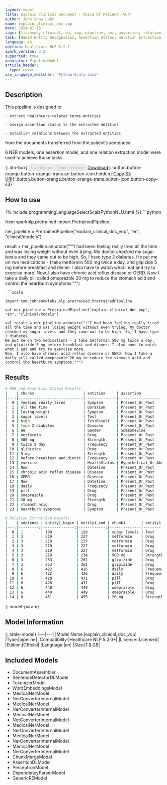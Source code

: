 ```yaml
---
layout: model
title: Explain Clinical Document - Voice Of Patient (VOP)
author: John Snow Labs
name: explain_clinical_doc_vop
date: 2024-01-15
tags: [licensed, clinical, en, vop, pipeline, ner, assertion, relation_extraction]
task: [Named Entity Recognition, Assertion Status, Relation Extraction, Pipeline Healthcare]
language: en
edition: Healthcare NLP 5.2.1
spark_version: 3.2
supported: true
annotator: PipelineModel
article_header:
  type: cover
use_language_switcher: "Python-Scala-Java"
---
```


## Description

This pipeline is designed to:

    - extract healthcare-related terms entities

    - assign assertion status to the extracted entities

    - establish relations between the extracted entities

from the documents transferred from the patient’s sentences.

6 NER models, one assertion model, and one relation extraction model were used to achieve those tasks.

{:.btn-box}
<button class="button button-orange" disabled>Live Demo</button>
<button class="button button-orange" disabled>Open in Colab</button>
[Download](https://s3.amazonaws.com/auxdata.johnsnowlabs.com/clinical/models/explain_clinical_doc_vop_en_5.2.1_3.2_1705353221923.zip){:.button.button-orange.button-orange-trans.arr.button-icon.hidden}
[Copy S3 URI](s3://auxdata.johnsnowlabs.com/clinical/models/explain_clinical_doc_vop_en_5.2.1_3.2_1705353221923.zip){:.button.button-orange.button-orange-trans.button-icon.button-copy-s3}

## How to use



<div class="tabs-box" markdown="1">
{% include programmingLanguageSelectScalaPythonNLU.html %}
```python

from sparknlp.pretrained import PretrainedPipeline

ner_pipeline = PretrainedPipeline("explain_clinical_doc_vop", "en", "clinical/models")

result = ner_pipeline.annotate("""I had been feeling really tired all the time and was losing weight without even trying. My doctor checked my sugar levels and they came out to be high. So, I have type 2 diabetes. 
He put me on two medications - I take metformin 500 mg twice a day, and glipizide 5 mg before breakfast and dinner. I also have to watch what I eat and try to exercise more.
Now, I also have chronic acid reflux disease or GERD. Now I take a daily pill called omeprazole 20 mg to reduce the stomach acid and control the heartburn symptoms.""")

```
```scala

import com.johnsnowlabs.nlp.pretrained.PretrainedPipeline

val ner_pipeline = PretrainedPipeline("explain_clinical_doc_vop", "en", "clinical/models")

val result = ner_pipeline.annotate("""I had been feeling really tired all the time and was losing weight without even trying. My doctor checked my sugar levels and they came out to be high. So, I have type 2 diabetes. 
He put me on two medications - I take metformin 500 mg twice a day, and glipizide 5 mg before breakfast and dinner. I also have to watch what I eat and try to exercise more.
Now, I also have chronic acid reflux disease or GERD. Now I take a daily pill called omeprazole 20 mg to reduce the stomach acid and control the heartburn symptoms.""")

```
</div>

## Results

```bash
# NER and Assertion Status Results
|    | chunks                      | entities     | assertion              |
|---:|-----------------------------|--------------|------------------------|
|  0 | feeling really tired        | Symptom      | Present_Or_Past        |
|  1 | all the time                | Duration     | Present_Or_Past        |
|  2 | losing weight               | Symptom      | Present_Or_Past        |
|  3 | sugar levels                | Test         | Present_Or_Past        |
|  4 | high                        | TestResult   | Present_Or_Past        |
|  5 | type 2 diabetes             | Disease      | Present_Or_Past        |
|  6 | He                          | Gender       | SomeoneElse            |
|  7 | metformin                   | Drug         | Present_Or_Past        |
|  8 | 500 mg                      | Strength     | Present_Or_Past        |
|  9 | twice a day                 | Frequency    | Present_Or_Past        |
| 10 | glipizide                   | Drug         | Present_Or_Past        |
| 11 | 5 mg                        | Strength     | Present_Or_Past        |
| 12 | before breakfast and dinner | Frequency    | Present_Or_Past        |
| 13 | exercise                    | HealthStatus | Hypothetical_Or_Absent |
| 14 | Now                         | DateTime     | Present_Or_Past        |
| 15 | chronic acid reflux disease | Disease      | Present_Or_Past        |
| 16 | GERD                        | Disease      | Present_Or_Past        |
| 17 | Now                         | DateTime     | Present_Or_Past        |
| 18 | daily                       | Frequency    | Present_Or_Past        |
| 19 | pill                        | Drug         | Present_Or_Past        |
| 20 | omeprazole                  | Drug         | Present_Or_Past        |
| 21 | 20 mg                       | Strength     | Present_Or_Past        |
| 22 | stomach acid                | Drug         | Present_Or_Past        |
| 23 | heartburn symptoms          | Symptom      | Present_Or_Past        |

# Relation Extraction Results
|    | sentence | entity1_begin | entity1_end | chunk1       | entity1   | entity2_begin | entity2_end | chunk2                      | entity2    | relation        | confidence |
|---:|---------:|--------------:|------------:|--------------|-----------|---------------|-------------|-----------------------------|------------|-----------------|-----------:|
|  0 | 1        | 109           | 120         | sugar levels | Test      | 146           | 149         | high                        | TestResult | Test-TestResult | 1.0        |
|  1 | 3        | 219           | 227         | metformin    | Drug      | 229           | 234         | 500 mg                      | Strength   | Drug-Strength   | 1.0        |
|  2 | 3        | 219           | 227         | metformin    | Drug      | 236           | 246         | twice a day                 | Frequency  | Drug-Frequency  | 1.0        |
|  3 | 3        | 219           | 227         | metformin    | Drug      | 253           | 261         | glipizide                   | Drug       | Drug-Drug       | 1.0        |
|  4 | 3        | 219           | 227         | metformin    | Drug      | 263           | 266         | 5 mg                        | Strength   | Drug-Strength   | 1.0        |
|  5 | 3        | 229           | 234         | 500 mg       | Strength  | 253           | 261         | glipizide                   | Drug       | Strength-Drug   | 1.0        |
|  6 | 3        | 253           | 261         | glipizide    | Drug      | 263           | 266         | 5 mg                        | Strength   | Drug-Strength   | 1.0        |
|  7 | 3        | 253           | 261         | glipizide    | Drug      | 268           | 294         | before breakfast and dinner | Frequency  | Drug-Frequency  | 1.0        |
|  8 | 6        | 422           | 426         | daily        | Frequency | 428           | 431         | pill                        | Drug       | Frequency-Drug  | 1.0        |
|  9 | 6        | 422           | 426         | daily        | Frequency | 440           | 449         | omeprazole                  | Drug       | Frequency-Drug  | 1.0        |
| 10 | 6        | 428           | 431         | pill         | Drug      | 440           | 449         | omeprazole                  | Drug       | Drug-Drug       | 1.0        |
| 11 | 6        | 428           | 431         | pill         | Drug      | 451           | 455         | 20 mg                       | Strength   | Drug-Strength   | 1.0        |
| 12 | 6        | 440           | 449         | omeprazole   | Drug      | 451           | 455         | 20 mg                       | Strength   | Drug-Strength   | 1.0        |
| 13 | 6        | 440           | 449         | omeprazole   | Drug      | 471           | 482         | stomach acid                | Drug       | Drug-Drug       | 1.0        |
| 14 | 6        | 451           | 455         | 20 mg        | Strength  | 471           | 482         | stomach acid                | Drug       | Strength-Drug   | 1.0        |
```

{:.model-param}
## Model Information

{:.table-model}
|---|---|
|Model Name:|explain_clinical_doc_vop|
|Type:|pipeline|
|Compatibility:|Healthcare NLP 5.2.0+|
|License:|Licensed|
|Edition:|Official|
|Language:|en|
|Size:|1.8 GB|

## Included Models

- DocumentAssembler
- SentenceDetectorDLModel
- TokenizerModel
- WordEmbeddingsModel
- MedicalNerModel
- NerConverterInternalModel
- MedicalNerModel
- NerConverterInternalModel
- MedicalNerModel
- NerConverterInternalModel
- MedicalNerModel
- NerConverterInternalModel
- MedicalNerModel
- NerConverterInternalModel
- MedicalNerModel
- NerConverterInternalModel
- ChunkMergeModel
- AssertionDLModel
- PerceptronModel
- DependencyParserModel
- GenericREModel
